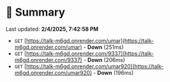 # 📖 Summary
Last updated: **2/4/2025, 7:42:58 PM**

- `GET` [https://talk-m6gd.onrender.com/umar](https://talk-m6gd.onrender.com/umar) - **Down** (251ms)
- `GET` [https://talk-m6gd.onrender.com/9337](https://talk-m6gd.onrender.com/9337) - **Down** (206ms)
- `GET` [https://talk-m6gd.onrender.com/umar920](https://talk-m6gd.onrender.com/umar920) - **Down** (196ms)
